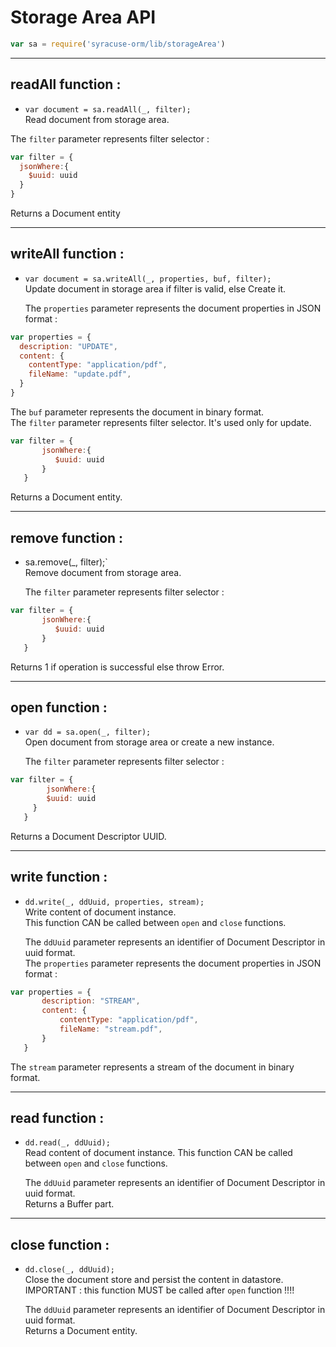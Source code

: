 # Storage Area API  
```javascript
var sa = require('syracuse-orm/lib/storageArea')  
```

-------------
## readAll function :
* `var document = sa.readAll(_, filter);`  
Read document from storage area.  

The `filter` parameter represents filter selector :  

```javascript
var filter = {
  jsonWhere:{
    $uuid: uuid
  }
}  
```
Returns a Document entity  

-------------
## writeAll function :
* `var document = sa.writeAll(_, properties, buf, filter);`  
  Update document in storage area if filter is valid, else Create it. 

  The `properties` parameter represents the document properties in JSON format :  

```javascript
var properties = {
  description: "UPDATE",
  content: {
    contentType: "application/pdf",
    fileName: "update.pdf",
  }
}
```
  The `buf` parameter represents the document in binary format.  
  The `filter` parameter represents filter selector. It's used only for update.  

```javascript
var filter = {
       jsonWhere:{
          $uuid: uuid
       }
   }
```
  Returns a Document entity.  
 
-------------
## remove function :
* sa.remove(_, filter);`  
  Remove document from storage area.  

  The `filter` parameter represents filter selector :  

```javascript
var filter = {
       jsonWhere:{
          $uuid: uuid
       }
   }
```
  Returns 1 if operation is successful else throw Error.  
 
-------------
## open function :
* `var dd = sa.open(_, filter);`  
  Open document from storage area or create a new instance.  

  The `filter` parameter represents filter selector :  

```javascript
var filter = {  
        jsonWhere:{
        $uuid: uuid
     }
   }
```
  Returns a Document Descriptor UUID. 
 
-------------
## write function :
* `dd.write(_, ddUuid, properties, stream);`  
  Write content of document instance.  
  This function CAN be called between `open` and `close` functions.  

  The `ddUuid` parameter represents an identifier of Document Descriptor in uuid format.  
  The `properties` parameter represents the document properties in JSON format :  

```javascript
var properties = {
       description: "STREAM",
       content: {
           contentType: "application/pdf",
           fileName: "stream.pdf",
       }
   }
```
  The `stream` parameter represents a stream of the document in binary format.  
 
-------------
## read function :
* `dd.read(_, ddUuid);`  
  Read content of document instance. 
  This function CAN be called between `open` and `close` functions.  

  The `ddUuid` parameter represents an identifier of Document Descriptor in uuid format.  
  Returns a Buffer part.  
 
-------------
## close function :
* `dd.close(_, ddUuid);`  
  Close the document store and persist the content in datastore.  
  IMPORTANT : this function MUST be called after `open` function !!!!  

  The `ddUuid` parameter represents an identifier of Document Descriptor in uuid format.  
  Returns a Document entity.  
 
